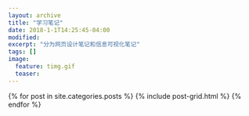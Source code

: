 ```yaml
---
layout: archive
title: "学习笔记"
date: 2018-1-1T14:25:45-04:00
modified:
excerpt: "分为网页设计笔记和信息可视化笔记"
tags: []
image: 
  feature: timg.gif
  teaser:
---
```



<div class="tiles">
{% for post in site.categories.posts %}
  {% include post-grid.html %}
{% endfor %}
</div><!-- /.tiles 把所有categories 有 posts 的列出来-->
